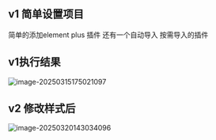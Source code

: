 ## v1 简单设置项目

简单的添加element plus  插件 还有一个自动导入 按需导入的插件

## v1执行结果 

![image-20250315175021097](https://rsgz001.oss-cn-shenzhen.aliyuncs.com/falsk/py3.10.5_The_Avenue/proimage-20250315175021097.png)

## v2 修改样式后

![image-20250320143034096](https://rsgz001.oss-cn-shenzhen.aliyuncs.com/falsk/py3.10.5_The_Avenue/proimage-20250320143034096.png)